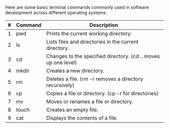 Here are some basic terminal commands commonly used in software development across different operating systems:

|#| Command	| Description |
|-|---------|-------------|
|1| pwd	| Prints the current working directory. |
|2| ls	| Lists files and directories in the current directory. |
|3| cd <directory>	| Changes to the specified directory. (cd .. moves up one level) |
|4| mkdir <directory>	| Creates a new directory. |
|5| rm <file>	| Deletes a file. (rm -r <directory> removes a directory recursively) |
|6| cp <source> <destination>	| Copies a file or directory. (cp -r for directories) |
|7| mv <source> <destination>	| Moves or renames a file or directory. |
|8| touch <file>	| Creates an empty file. |
|9| cat <file>	| Displays the contents of a file. |

